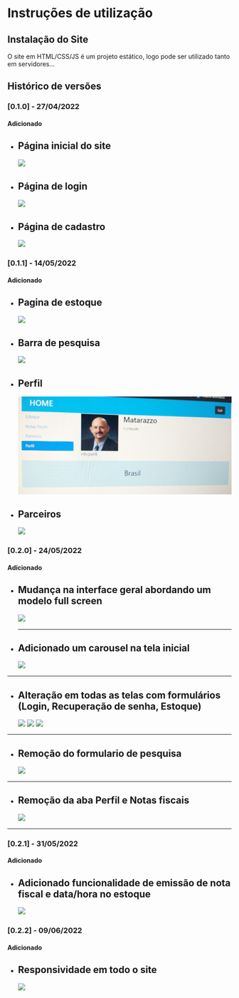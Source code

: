 # Instruções de utilização

## Instalação do Site

O site em HTML/CSS/JS é um projeto estático, logo pode ser utilizado tanto em servidores...

## Histórico de versões

### [0.1.0] - 27/04/2022
#### Adicionado
- ## Página inicial do site
  
  <img src="../docs/img/Projeto-interface/Home.png">

- ## Página de login
  
  <img src="../docs/img/Projeto-interface/Login.png">

- ## Página de cadastro
  
  <img src="../docs/img/Projeto-interface/Cadastro.png">

### [0.1.1] - 14/05/2022
#### Adicionado
- ## Pagina de estoque
  
  <img src="../docs/img/Programação-de-funcionalidades/Tela-de-estoque.png">

- ## Barra de pesquisa
  
  <img src="../docs/img/Programação-de-funcionalidades/Pesquisa-Produtos.png">

- ## Perfil
  
  <img src="../docs/img/Programação-de-funcionalidades/Perfil.png">
  
- ## Parceiros

  <img src="../docs/img/Programação-de-funcionalidades/Info-Clientes.png">

### [0.2.0] - 24/05/2022
#### Adicionado
- ## Mudança na interface geral abordando um modelo full screen
  
  <img src="../docs/img/Template-padrão-do-site/Tela-principal.png">

  ---

- ## Adicionado um carousel na tela inicial
  
   <img src="../docs/img/Template-padrão-do-site/Tela-principal.png">  
---
- ## Alteração em todas as telas com formulários (Login, Recuperação de senha, Estoque)

   <img src="../docs/img/Template-padrão-do-site/Login.png">

   <img src="../docs/img/Template-padrão-do-site/RecSenha.png">
   
   <img src="../docs/img/Template-padrão-do-site/Estoque.png">

---

- ## Remoção do formulario de pesquisa

   <img src="../docs/img/Template-padrão-do-site/Estoque.png">

---

- ## Remoção da aba Perfil e Notas fiscais

   <img src="../docs/img/Template-padrão-do-site/Parceiros.png">

---

### [0.2.1] - 31/05/2022
#### Adicionado


- ## Adicionado funcionalidade de emissão de nota fiscal e data/hora no estoque

  <img src="../docs/img/Template-padrão-do-site/Notas-Fiscais.png">


### [0.2.2] - 09/06/2022
#### Adicionado

- ## Responsividade em todo o site

  <img src="../docs/img/Template-padrão-do-site/Responsividade.png">
  